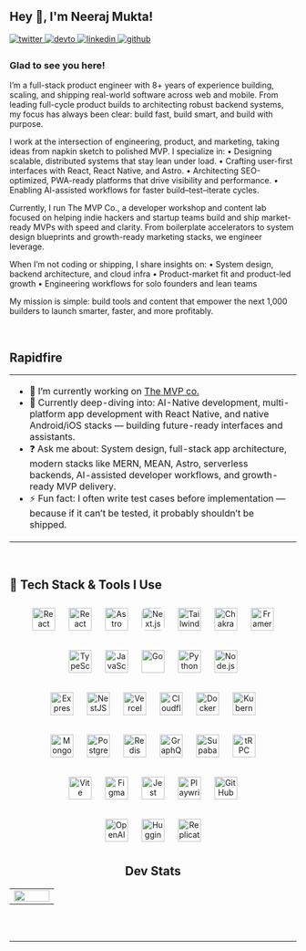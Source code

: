 ## Hey 👋, I'm Neeraj Mukta!

<a href="https://twitter.com/neeraj_builds" target="_blank">
<img src=https://img.shields.io/badge/twitter-%2300acee.svg?&style=for-the-badge&logo=twitter&logoColor=white alt=twitter style="margin-bottom: 5px;" />
</a>
<a href="https://dev.to/devnrj07" target="_blank">
<img src=https://img.shields.io/badge/dev.to-%2308090A.svg?&style=for-the-badge&logo=dev.to&logoColor=white alt=devto style="margin-bottom: 5px;" />
</a>
<a href="https://linkedin.com/in/fullstackNRJ" target="_blank">
<img src=https://img.shields.io/badge/linkedin-%231E77B5.svg?&style=for-the-badge&logo=linkedin&logoColor=white alt=linkedin style="margin-bottom: 5px;" />
</a>
<a href="https://github.com/fullstackNRJ" target="_blank">
<img src=https://img.shields.io/badge/github-%2324292e.svg?&style=for-the-badge&logo=github&logoColor=white alt=github style="margin-bottom: 5px;" />
</a>

### Glad to see you here!


I’m a full-stack product engineer with 8+ years of experience building, scaling, and shipping real-world software across web and mobile. From leading full-cycle product builds to architecting robust backend systems, my focus has always been clear: build fast, build smart, and build with purpose.

I work at the intersection of engineering, product, and marketing, taking ideas from napkin sketch to polished MVP. I specialize in:
	•	Designing scalable, distributed systems that stay lean under load.
	•	Crafting user-first interfaces with React, React Native, and Astro.
	•	Architecting SEO-optimized, PWA-ready platforms that drive visibility and performance.
	•	Enabling AI-assisted workflows for faster build–test–iterate cycles.

Currently, I run The MVP Co., a developer workshop and content lab focused on helping indie hackers and startup teams build and ship market-ready MVPs with speed and clarity. From boilerplate accelerators to system design blueprints and growth-ready marketing stacks, we engineer leverage.

When I’m not coding or shipping, I share insights on:
	•	System design, backend architecture, and cloud infra
	•	Product-market fit and product-led growth
	•	Engineering workflows for solo founders and lean teams

My mission is simple: build tools and content that empower the next 1,000 builders to launch smarter, faster, and more profitably.

<br/>

## Rapidfire

<table><tr><td valign="top" width="50%">

- 🔭 I’m currently working on [The MVP co.](https://themvpco.one/)
-	🌱 Currently deep-diving into: AI-Native development, multi-platform app development with React Native, and native Android/iOS stacks — building future-ready interfaces and assistants.
-	❓ Ask me about: System design, full-stack app architecture, modern stacks like MERN, MEAN, Astro, serverless backends, AI-assisted developer workflows, and growth-ready MVP delivery.
-	⚡ Fun fact: I often write test cases before implementation — because if it can’t be tested, it probably shouldn’t be shipped.

</td></tr></table>

<br/>

## 🚀 Tech Stack & Tools I Use

<div align="center">  
<!-- UI Frameworks & Styling -->
<a href="https://react.dev/" target="_blank"><img src="https://cdn.jsdelivr.net/gh/devicons/devicon/icons/react/react-original.svg" height="40" style="margin:10px;" alt="React"/></a>
<a href="https://reactnative.dev/" target="_blank"><img src="https://cdn.jsdelivr.net/gh/devicons/devicon/icons/react/react-original.svg" height="40" style="margin:10px;" alt="React Native"/></a>
<a href="https://astro.build/" target="_blank"><img src="https://cdn.jsdelivr.net/gh/devicons/devicon/icons/astro/astro-original.svg" height="40" style="margin:10px;" alt="Astro"/></a>
<a href="https://nextjs.org/" target="_blank"><img src="https://cdn.jsdelivr.net/gh/devicons/devicon/icons/nextjs/nextjs-original.svg" height="40" style="margin:10px;background:white;border-radius:8px;" alt="Next.js"/></a>
<a href="https://tailwindcss.com/" target="_blank"><img src="https://cdn.jsdelivr.net/gh/devicons/devicon/icons/tailwindcss/tailwindcss-plain.svg" height="40" style="margin:10px;" alt="Tailwind"/></a>
<a href="https://chakra-ui.com/" target="_blank"><img src="https://img.shields.io/badge/Chakra%20UI-319795?style=for-the-badge&logo=chakraui&logoColor=white" height="40" style="margin:10px;" alt="Chakra UI"/></a>
<a href="https://framer.com/" target="_blank"><img src="https://cdn.jsdelivr.net/gh/devicons/devicon/icons/framer/framer-original.svg" height="40" style="margin:10px;" alt="Framer"/></a>

<!-- Languages & Runtime -->
<a href="https://www.typescriptlang.org/" target="_blank"><img src="https://cdn.jsdelivr.net/gh/devicons/devicon/icons/typescript/typescript-original.svg" height="40" style="margin:10px;" alt="TypeScript"/></a>
<a href="https://www.javascript.com/" target="_blank"><img src="https://cdn.jsdelivr.net/gh/devicons/devicon/icons/javascript/javascript-original.svg" height="40" style="margin:10px;" alt="JavaScript"/></a>
<a href="https://go.dev/" target="_blank"><img src="https://cdn.jsdelivr.net/gh/devicons/devicon/icons/go/go-original.svg" height="40" style="margin:10px;" alt="Go"/></a>
<a href="https://www.python.org/" target="_blank"><img src="https://cdn.jsdelivr.net/gh/devicons/devicon/icons/python/python-original.svg" height="40" style="margin:10px;" alt="Python"/></a>
<a href="https://nodejs.org/" target="_blank"><img src="https://cdn.jsdelivr.net/gh/devicons/devicon/icons/nodejs/nodejs-original.svg" height="40" style="margin:10px;" alt="Node.js"/></a>

<!-- Backend & Infra -->
<a href="https://expressjs.com/" target="_blank"><img src="https://cdn.jsdelivr.net/gh/devicons/devicon/icons/express/express-original.svg" height="40" style="margin:10px;" alt="Express"/></a>
<a href="https://nestjs.com/" target="_blank"><img src="https://img.shields.io/badge/NestJS-E0234E?style=for-the-badge&logo=nestjs&logoColor=white" height="40" style="margin:10px;" alt="NestJS"/></a>
<a href="https://vercel.com/" target="_blank"><img src="https://img.shields.io/badge/Vercel-000000?style=for-the-badge&logo=vercel&logoColor=white" height="40" style="margin:10px;" alt="Vercel"/></a>
<a href="https://cloudflare.com/" target="_blank"><img src="https://img.shields.io/badge/Cloudflare-F38020?style=for-the-badge&logo=cloudflare&logoColor=white" height="40" style="margin:10px;" alt="Cloudflare"/></a>
<a href="https://docker.com/" target="_blank"><img src="https://cdn.jsdelivr.net/gh/devicons/devicon/icons/docker/docker-original.svg" height="40" style="margin:10px;" alt="Docker"/></a>
<a href="https://kubernetes.io/" target="_blank"><img src="https://cdn.jsdelivr.net/gh/devicons/devicon/icons/kubernetes/kubernetes-plain.svg" height="40" style="margin:10px;" alt="Kubernetes"/></a>

<!-- Databases & API -->
<a href="https://mongodb.com/" target="_blank"><img src="https://cdn.jsdelivr.net/gh/devicons/devicon/icons/mongodb/mongodb-original.svg" height="40" style="margin:10px;" alt="MongoDB"/></a>
<a href="https://postgresql.org/" target="_blank"><img src="https://cdn.jsdelivr.net/gh/devicons/devicon/icons/postgresql/postgresql-original.svg" height="40" style="margin:10px;" alt="PostgreSQL"/></a>
<a href="https://redis.io/" target="_blank"><img src="https://cdn.jsdelivr.net/gh/devicons/devicon/icons/redis/redis-original.svg" height="40" style="margin:10px;" alt="Redis"/></a>
<a href="https://graphql.org/" target="_blank"><img src="https://cdn.jsdelivr.net/gh/devicons/devicon/icons/graphql/graphql-plain.svg" height="40" style="margin:10px;" alt="GraphQL"/></a>
<a href="https://supabase.com/" target="_blank"><img src="https://img.shields.io/badge/Supabase-3FCF8E?style=for-the-badge&logo=supabase&logoColor=white" height="40" style="margin:10px;" alt="Supabase"/></a>
<a href="https://trpc.io/" target="_blank"><img src="https://img.shields.io/badge/tRPC-2596be?style=for-the-badge&logo=trpc&logoColor=white" height="40" style="margin:10px;" alt="tRPC"/></a>

<!-- Tools & Dev Experience -->
<a href="https://vitejs.dev/" target="_blank"><img src="https://cdn.jsdelivr.net/gh/devicons/devicon/icons/vite/vite-original.svg" height="40" style="margin:10px;" alt="Vite"/></a>
<a href="https://figma.com/" target="_blank"><img src="https://cdn.jsdelivr.net/gh/devicons/devicon/icons/figma/figma-original.svg" height="40" style="margin:10px;" alt="Figma"/></a>
<a href="https://jestjs.io/" target="_blank"><img src="https://cdn.jsdelivr.net/gh/devicons/devicon/icons/jest/jest-plain.svg" height="40" style="margin:10px;" alt="Jest"/></a>
<a href="https://playwright.dev/" target="_blank"><img src="https://img.shields.io/badge/Playwright-2EAD33?style=for-the-badge&logo=playwright&logoColor=white" height="40" style="margin:10px;" alt="Playwright"/></a>
<a href="https://github.com/" target="_blank"><img src="https://cdn.jsdelivr.net/gh/devicons/devicon/icons/github/github-original.svg" height="40" style="margin:10px;" alt="GitHub"/></a>

<!-- AI / ML / Automation -->
<a href="https://openai.com/" target="_blank"><img src="https://img.shields.io/badge/OpenAI-412991?style=for-the-badge&logo=openai&logoColor=white" height="40" style="margin:10px;" alt="OpenAI"/></a>
<a href="https://huggingface.co/" target="_blank"><img src="https://img.shields.io/badge/HuggingFace-FCC63F?style=for-the-badge&logo=huggingface&logoColor=black" height="40" style="margin:10px;" alt="HuggingFace"/></a>
<a href="https://replicate.com/" target="_blank"><img src="https://img.shields.io/badge/Replicate-000000?style=for-the-badge&logo=replicate&logoColor=white" height="40" style="margin:10px;" alt="Replicate"/></a>
<br/>

## Dev Stats

<table><tr><td valign="top" width="50%">

<img src="https://devpulse.hjjujwapmumwiuaiba.workers.dev/render-stats" align="left" style="width: 100%" />

</td></tr></table>

<br/>

<br/>  
  
---
